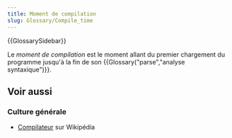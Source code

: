 ```yaml
---
title: Moment de compilation
slug: Glossary/Compile_time
---
```


{{GlossarySidebar}}

Le _moment de compilation_ est le moment allant du premier chargement du programme jusqu'à la fin de son {{Glossary("parse","analyse syntaxique")}}.

## Voir aussi

### Culture générale

- [Compilateur](https://fr.wikipedia.org/wiki/Compilateur) sur Wikipédia
